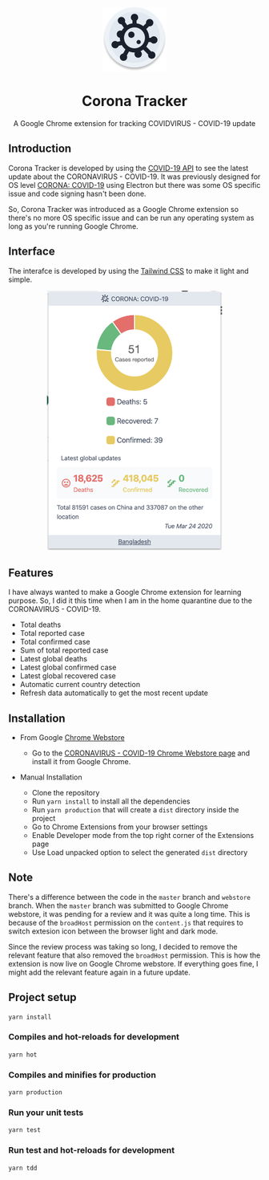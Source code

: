 <p align="center">
  <img src="/src/icon/icon.png" width="128" title="Corona Tracker" alt="Corona Tracker">
</p>

<h1 align="center">Corona Tracker</h1>
<p align="center">A Google Chrome extension for tracking COVIDVIRUS - COVID-19 update</p>

## Introduction
Corona Tracker is developed by using the [COVID-19 API](https://github.com/mathdroid/covid-19-api) to see the latest update about the CORONAVIRUS - COVID-19. It was previously designed for OS level [CORONA: COVID-19](https://github.com/mazik/corona/) using Electron but there was some OS specific issue and code signing hasn't been done.

So, Corona Tracker was introduced as a Google Chrome extension so there's no more OS specific issue and can be run any operating system as long as you're running Google Chrome.

## Interface
The interafce is developed by using the [Tailwind CSS](https://tailwindcss.com) to make it light and simple.
<p align="center">
  <img src="Corona-Tracker.png" width="350" title="Corona Tracker" alt="Corona Tracker Chrome Extension">
</p>

## Features
I have always wanted to make a Google Chrome extension for learning purpose. So, I did it this time when I am in the home quarantine due to the CORONAVIRUS - COVID-19.

 - Total deaths
 - Total reported case
 - Total confirmed case
 - Sum of total reported case
 - Latest global deaths
 - Latest global confirmed case
 - Latest global recovered case
 - Automatic current country detection
 - Refresh data automatically to get the most recent update

 ## Installation
  - From Google [Chrome Webstore](https://chrome.google.com/webstore/)
    - Go to the [CORONAVIRUS - COVID-19 Chrome Webstore page](https://chrome.google.com/webstore/detail/coronavirus-covid-19/ikijbjphceaapcgigpdejijgphdcnide/?fbclid=IwAR23UjDqwo7kFBprDoKJyg4RkRyCCg2kGR0_lUoRX7bifKTcQnJnhxRfex0) and install it from Google Chrome.

  - Manual Installation
    - Clone the repository
    - Run `yarn install` to install all the dependencies
    - Run `yarn production` that will create a `dist` directory inside the project
    - Go to Chrome Extensions from your browser settings
    - Enable Developer mode from the top right corner of the Extensions page
    - Use Load unpacked option to select the generated `dist` directory

## Note
  There's a difference between the code in the `master` branch and `webstore` branch. When the `master` branch was submitted to Google Chrome webstore, it was pending for a review and it was quite a long time. This is because of the `broadHost` permission on the `content.js` that requires to switch extesion icon between the browser light and dark mode.

  Since the review process was taking so long, I decided to remove the relevant feature that also removed the `broadHost` permission. This is how the extension is now live on Google Chrome webstore. If everything goes fine, I might add the relevant feature again in a future update.

## Project setup
```shell
yarn install
```

### Compiles and hot-reloads for development
```shell
yarn hot
```

### Compiles and minifies for production
```shell
yarn production
```

### Run your unit tests
```shell
yarn test
```

### Run test and hot-reloads for development
```shell
yarn tdd
```
